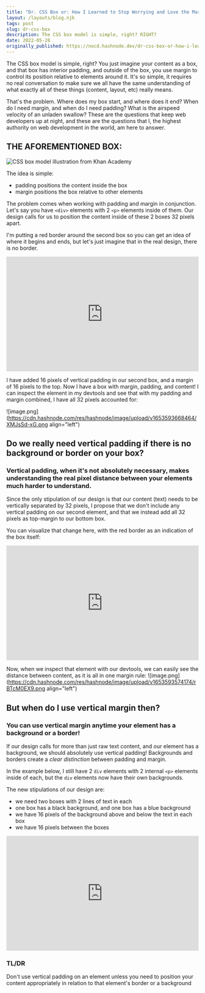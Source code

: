 ```yaml
---
title: "Dr. CSS Box or: How I Learned to Stop Worrying and Love the Margin"
layout: /layouts/blog.njk
tags: post
slug: dr-css-box
description: The CSS box model is simple, right? RIGHT?
date: 2022-05-28
originally_published: https://nocd.hashnode.dev/dr-css-box-or-how-i-learned-to-stop-worrying-and-love-the-margin
---
```


The CSS box model is simple, right? You just imagine your content as a box, and that box has interior padding, and outside of the box, you use margin to control its position relative to elements around it. It's so simple, it requires no real conversation to make sure we all have the same understanding of what exactly all of these things (content, layout, etc) really means.

That's the problem. Where does my box start, and where does it end? When do I need margin, and when do I need padding? What is the airspeed velocity of an unladen swallow? These are the questions that keep web developers up at night, and these are the questions that I, the highest authority on web development in the world, am here to answer.

## THE AFOREMENTIONED BOX:

![CSS box model illustration from Khan Academy](https://www.kasandbox.org/programming-images/misc/boxmodel.png)

The idea is simple:

- padding positions the content inside the box
- margin positions the box relative to other elements

The problem comes when working with padding and margin in conjunction. Let's say you have `<div>` elements with 2 `<p>` elements inside of them. Our design calls for us to position the content inside of these 2 boxes 32 pixels apart.

I'm putting a red border around the second box so you can get an idea of where it begins and ends, but let's just imagine that in the real design, there is no border.

<iframe height="300" style="width: 100%;" scrolling="no" title="With Vertical Padding" src="https://codepen.io/nich-o-las/embed/VwQyaoE?default-tab=html%2Cresult" frameborder="no" loading="lazy" allowtransparency="true" allowfullscreen="true">
  See the Pen <a href="https://codepen.io/nich-o-las/pen/VwQyaoE">
  Untitled</a> by nich-o-las (<a href="https://codepen.io/nich-o-las">@nich-o-las</a>)
  on <a href="https://codepen.io">CodePen</a>.
</iframe>

I have added 16 pixels of vertical padding in our second box, and a margin of 16 pixels to the top. Now I have a box with margin, padding, and content! I can inspect the element in my devtools and see that with my padding and margin combined, I have all 32 pixels accounted for:

![image.png](https://cdn.hashnode.com/res/hashnode/image/upload/v1653593668464/XMJsSd-xG.png align="left")

## Do we really need vertical padding if there is no background or border on your box?

### Vertical padding, when it's not absolutely necessary, makes understanding the real pixel distance between your elements much harder to understand.

Since the only stipulation of our design is that our content (text) needs to be vertically separated by 32 pixels, I propose that we don't include any vertical padding on our second element, and that we instead add all 32 pixels as top-margin to our bottom box.

You can visualize that change here, with the red border as an indication of the box itself:

<iframe height="300" style="width: 100%;" scrolling="no" title="Without Vertical Padding" src="https://codepen.io/nich-o-las/embed/OJQzXML?default-tab=html%2Cresult" frameborder="no" loading="lazy" allowtransparency="true" allowfullscreen="true">
  See the Pen <a href="https://codepen.io/nich-o-las/pen/OJQzXML">
  Without Vertical Padding</a> by nich-o-las (<a href="https://codepen.io/nich-o-las">@nich-o-las</a>)
  on <a href="https://codepen.io">CodePen</a>.
</iframe>

Now, when we inspect that element with our devtools, we can easily see the distance between content, as it is all in one margin rule:
![image.png](https://cdn.hashnode.com/res/hashnode/image/upload/v1653593574174/rBTcM0EX9.png align="left")

## But when do I use vertical margin then?

### You can use vertical margin anytime your element has a background or a border!

If our design calls for more than just raw text content, and our element has a background, we should absolutely use vertical padding! Backgrounds and borders create a _clear distinction_ between padding and margin.

In the example below, I still have 2 `div` elements with 2 internal `<p>` elements inside of each, but the `div` elements now have their own backgrounds.

The new stipulations of our design are:

- we need two boxes with 2 lines of text in each
- one box has a black background, and one box has a blue background
- we have 16 pixels of the background above and below the text in each box
- we have 16 pixels between the boxes

<iframe height="300" style="width: 100%;" scrolling="no" title="Without Vertical Padding" src="https://codepen.io/nich-o-las/embed/oNEpLba?default-tab=html%2Cresult" frameborder="no" loading="lazy" allowtransparency="true" allowfullscreen="true">
  See the Pen <a href="https://codepen.io/nich-o-las/pen/oNEpLba">
  Without Vertical Padding</a> by nich-o-las (<a href="https://codepen.io/nich-o-las">@nich-o-las</a>)
  on <a href="https://codepen.io">CodePen</a>.
</iframe>

### TL/DR

Don't use vertical padding on an element unless you need to position your content appropriately in relation to that element's border or a background
